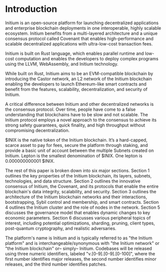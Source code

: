 # Introduction

Initium is an open-source platform for launching decentralized applications and enterprise blockchain deployments in one interoperable, highly scalable ecosystem. Initium benefits from a multi-layered architecture and a unique consensus protocol called Covenant that enables high-performance and scalable decentralized applications with ultra-low-cost transaction fees.

Initium is built on Rust language, which enables parallel runtime and low-cost computation and enables the developers to deploy complex programs using the LLVM, WebAssembly, and Initium technology.

While built on Rust, Initium aims to be an EVM-compatible blockchain by introducing the Castor network, an L2 network of the Initium blockchain enabling the developers to launch Ethereum-like smart contracts and benefit from the features, scalability, decentralization, and security of Initium.

A critical difference between Initium and other decentralized networks is the consensus protocol. Over time, people have come to a false understanding that blockchains have to be slow and not scalable. The Initium protocol employs a novel approach to the consensus to achieve its strong safety guarantees, quick finality, and high throughput without compromising decentralization.

$INIX is the native token of the Initium blockchain. It’s a hard-capped, scarce asset to pay for fees, secure the platform through staking, and provide a basic unit of account between the multiple Subnets created on Initium. Lepton is the smallest denomination of $INIX. One lepton is 0.000000000001 $INIX.

The rest of this paper is broken down into six major sections. Section 1 outlines the key properties of the Initium blockchain, its layers, subnets, technologies, and data structure. Section 2 outlines the innovative consensus of Initium, the Covenant, and its protocols that enable the entire blockchain's data integrity, scalability, and security. Section 3 outlines the architecture of the Initium blockchain networks and their interactions, bootstrapping, Sybil control and membership, and smart contracts. Section 4 outlines the Initium cluster and the role of nodes in the network. Section 5 discusses the governance model that enables dynamic changes to key economic parameters. Section 6 discusses various peripheral topics of interest, including potential optimizations, sharding, pruning, client types, post-quantum cryptography, and realistic adversaries.

The platform's name is Initium and is typically referred to as "the Initium platform" and is interchangeable/synonymous with "the Initium network" or "the Initium blockchain" or– simply– Initium. Codebases will be released using three numeric identifiers, labeled "v.\[0-9].\[0-9].\[0-100]", where the first number identifies major releases, the second number identifies minor releases, and the third number identifies patches.
